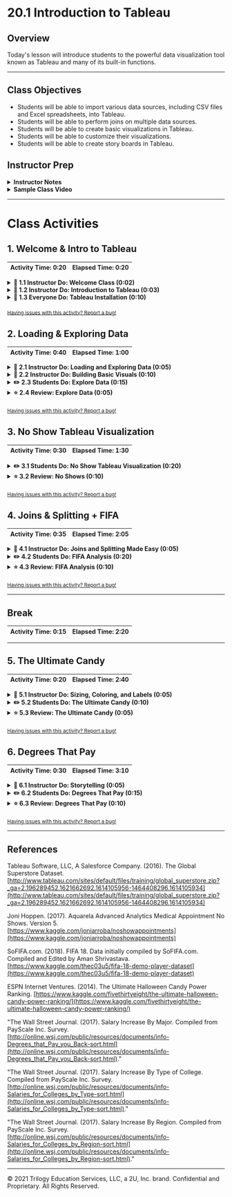 # 20.1 Introduction to Tableau

## Overview

Today's lesson will introduce students to the powerful data visualization tool known as Tableau and many of its built-in functions.

- - -

## Class Objectives

* Students will be able to import various data sources, including CSV files and Excel spreadsheets, into Tableau.
* Students will be able to perform joins on multiple data sources.
* Students will be able to create basic visualizations in Tableau.
* Students will be able to customize their visualizations.
* Students will be able to create story boards in Tableau.

## Instructor Prep

<details>
  <summary><strong>Instructor Notes</strong></summary>

* Tableau Desktop comes in two versions: Public and Professional. The version students will officially install is Tableau Desktop Public. This version can open Tableau workbook files only if the data have been uploaded to Tableau's public server. Likewise, workbooks may be saved only by uploading its contents to Tableau's server as well.

* Tableau Desktop Professional does not have these restrictions, and offers a 14-day trial period. It is a separate download from the Public version. Students may find this version handy for their final project, although it is by no means required.

* In order to use Tableau Desktop Public, you will need to download and install the software. You will also need to set up an account.

* The workbooks you will work with have the `.twbx` extension. If you choose to work with the professional version of the application, files with the `.twb` extension are available in the `Extra_Content` directory. Also available in that directory are packaged `.twbx` workbooks that are compatible with Tableau Professional.

* Please reference our [Student FAQ](../../../05-Instructor-Resources/README.md#unit-20-tableau) for answers to questions frequently asked by students of this program. If you have any recommendations for additional questions, feel free to log an issue or a pull request with your desired additions.

</details>

<details>
  <summary><strong>Sample Class Video</strong></summary>

* To view an example class lecture visit (Note video may not reflect latest lesson plan): [Class Video](https://codingbootcamp.hosted.panopto.com/Panopto/Pages/Viewer.aspx?id=abe2633e-7916-464c-ac67-a88601844b38)

</details>

- - -

# Class Activities

## 1. Welcome & Intro to Tableau

| Activity Time:       0:20 |  Elapsed Time:      0:20  |
|---------------------------|---------------------------|

<details>
  <summary><strong> 📣 1.1 Instructor Do: Welcome Class (0:02)</strong></summary>

* Inform the class that, while certain parts of using Tableau can be challenging, this week will be mostly free of programming. Instead, the focus will be on exploring and visualizing data.

* Tableau is widely used by corporations to help visualize/organize their data.

</details>

<details>
  <summary><strong> 📣 1.2 Instructor Do: Introduction to Tableau (0:03) </strong></summary>

* Tableau is an extremely powerful business intelligence application that allows its users to create in-depth visualizations in very little time.

    ![Tableau Logo](Images/01-IntroTableau_Logo.png)

  * Like Microsoft Excel, Tableau focuses extensively on allowing its users to manipulate tables of data and create visualizations without any need for additional programming.

  * Tableau also utilizes a drag-and-drop style interface so that its users can very easily create tables, charts, and perform analysis with little difficulty.

* Take a moment to point out the [gallery](https://public.tableau.com/en-us/s/gallery) of projects that Tableau users have created.

  ![Tableau Gallery](Images/02-Installation_Gallery.png)

  * One of Tableau's features is the ability to share projects and visualizations with one's community.

  * Not only can visualizations be shared on the Tableau site, they can also be embedded on webpages.

  * Point out how varied and interesting many of these projects within the gallery are. These are all things that users can create using Tableau upon mastering the software.

* Explain to the class that Tableau is essentially the "easy mode" of data visualization and that the class will be able to create many of their visualizations from the past in very little time using this application.

</details>

<details>
  <summary><strong> 🎉 1.3 Everyone Do: Tableau Installation (0:10)</strong></summary>

* Open up the web browser and navigate to the [Tableau Site](https://public.tableau.com), letting the class know that they will now be installing the free version of the application.

  ![Tableau Download](Images/02-Installation_PublicDownload.png)

* [Tableau Public](https://public.tableau.com) is a completely free version of the Tableau software that includes the majority of features included within [Tableau Desktop](https://www.tableau.com/products/desktop). The main difference between the two versions is in working with multiple types of data sources (SQL databases, for example), and in working with data files that are not shared with the public.

  * Inform students that they can also download and explore the 14-day trial version of the paid software, but that all assignments in this unit can be completed with the free version.

  * Downloading and installing the application is very simple. Students should type their email address into the box near the top of the webpage and then click on the "Download the App" button.

  * Once the application has been downloaded, simply click on the executable and install the software.

</details>

<sub>[Having issues with this activity? Report a bug!](https://bit.ly/2UTQySp)</sub>

## 2. Loading & Exploring Data

| Activity Time:       0:40 |  Elapsed Time:      1:00  |
|---------------------------|---------------------------|

<details>
  <summary><strong> 📣 2.1 Instructor Do: Loading and Exploring Data (0:05)</summary></strong>

* Now that everyone in the class has installed Tableau, open up the application and explain how many different data sources can be connected to it.

  ![Data Sources](Images/03-LoadingData_DataSources.png)

  * Not only is Tableau able to connect to data files - like CSV, XLS, and JSON - it is also able to connect to a multitude of servers - like MySQL, MongoDB, and Google Cloud.

  * What makes this noteworthy is how Tableau allows users to mix and match data from vastly different sources without the need to translate them into something like a Pandas DataFrame. The loading, exploration, and manipulation of data is all built-in.

* Select "Excel" from the list of data sources available and load up [GlobalSuperstoreOrders2016.xlsx](Activities/01-Ins_LoadingData/Resources/GlobalSuperstoreOrders2016.xlsx) within Tableau.

  ![Tableau Tables](Images/03-LoadingData_Table.png)

  * After the data has been imported into Tableau, explain how individual sheets from the original Excel workbook need to be dragged from the navigator into the main application.

* Do this with the `Orders` sheet and then point out how, once the data has been loaded, a preview is provided in the main area of the application.

  ![Images/load02.gif](Images/load02.gif)

* It is important to point out how Tableau does not allow its users to change the values contained within the cells of a dataset but it is possible to create new columns based upon the values of other columns.

  * Any and all changes made to the dataset within Tableau will not affect the original dataset. The purpose of Tableau is to create visualizations: manipulating data is not its strong-suit.

* Filtering data is very simple, however, as all Tableau users need to do is click on the "Add" button beneath the `Filters` text in the top-right corner of the application and select what column they would like to filter by.

  ![Filter Column](Images/03-LoadingData_FilterColumn.png)

  * After selecting which column to filter by, the values to filter are then chosen manually or based upon some kind of condition.

    ![Filter Values](Images/03-LoadingData_FilterValues.png)

  * Depending upon the data-type stored within a column, different filters may or may not be available. Selecting a column with a "Date" data-type, for example, allows users to filter rows based upon date ranges.

    ![Filter Dates](Images/03-LoadingData_FilterDate.png)

</details>

<details>
  <summary><strong> 📣 2.2 Instructor Do: Building Basic Visuals (0:10) </strong></summary>

* Create a new Tableau project and connect it with the [GlobalSuperstoreOrders2016.xlsx](Activities/02-Ins_BasicVisuals/Resources/GlobalSuperstoreOrders2016.xlsx) file provided. Then drag the `Orders` sheet into the main area.

* Once a dataset has been linked to a Tableau workbook, users can navigate into and edit individual worksheets at the bottom of the application.

  ![Worksheets Panel](Images/05-BasicVisuals_Worksheets.png)

* Creating visualizations in Tableau is nearly identical to creating pivot tables in Excel. Users click and drag the headers of their original dataset into specific fields - Columns, Rows, Filters, etc. - in order to create a chart.

  ![Tableau Chart Screen](Images/05-BasicVisuals_ChartArea.png)

* Quickly explain the difference between `Dimensions` and `Measures` to the class. `Dimensions` are categorical fields that data can be split up by. `Measures` are the metrics or numbers that users would like to analyze.

* Drag the `Category` pill from the `Dimensions` panel into `Rows` to show the class how a small table containing the three categories within the dataset is created.

* By dragging `Segment` into `Rows` and placing it after the `Category` pill, the table is made slightly more complex. Now each category within the visualization has been split into three distinct parts.

  ![Images/load03.png](Images/load03.png)

* Dragging "Quantity" from the `Measurements` panel and placing it within `Columns` finally creates a true visualization: a bar chart showing the quantity of orders per segment per category.

  ![Images/load04.png](Images/load04.png)

  * Tableau has automatically aggregated `Quantity` into a sum. This will be discussed in greater detail.

* The chart can then be made more detailed by adding more elements. By adding `Market` into `Columns`, for example, multiple charts are created to show the quantity of orders per segment per category within each geographic market.

  ![Images/load05.png](Images/load05.png)

* Creating visualizations within Tableau really is as simple as that. Simply click and drag the elements that should be visualized into respective fields and Tableau will automatically create a visual based upon them.

  * If users would like to change what kind of visualization to employ, all they need to do is click the `Show Me` button at the top-right of the application and select the charting style desired.

    ![Show Me](Images/05-BasicVisuals_ShowMe.png)

* Create a new worksheet within Tableau. Drag `Sales` into the `Rows` section.

  ![Images/load06.png](Images/load06.png)

  * Point out that a bar chart was created that visualizes the total sales made by the company in question. This is because the `Sales` pill is being measured by its sum by default.

* The type of calculation performed on a `Measures` pill can be changed by clicking on the pill, selecting "Measure" from the drop-down menu, and then picking one of the calculation types present.

  ![Change Measures](Images/05-BasicVisuals_Measures.png)

* Now drag `Order Date` into the `Columns` field to create a very basic line chart.

  ![Images/load07.png](Images/load07.png)

* Point out to the class how Tableau has aggregated the dates at the year level. In order to expand this to include quarters, simply click on the plus symbol within the `YEAR` pill.

    ![Line Graph](Images/05-BasicVisuals_LineGraph.png)

  * Explain that Tableau, by default, visualizes at the **least** granular level. In this case, it displays the yearly results by default.

* In order to compare how Q1 has performed over the years, simply move the `QUARTER` pill before `YEAR`.

    ![Line Graph Pivot](Images/05-BasicVisuals_LineGraphPivot.png)

* Explain to the class how the best way to learn Tableau is to dive into the application and test it out manually.

</details>

<details>
  <summary><strong> ✏️ 2.3 Students Do: Explore Data (0:15)</strong></summary>

* In this activity, students will be given visualizations, which they will attempt to recreate using Tableau.

* **Instructions**:

  * [Readme.pdf](Activities/03-Stu_Exploration/Unsolved/Readme.pdf)

</details>

<details>
  <summary><strong> ⭐ 2.4 Review: Explore Data (0:05)</strong></summary>

* **File**: [Activities/03-Stu_Exploration/Solved/sales.twbx](Activities/03-Stu_Exploration/Solved/sales.twbx)

* The first visualization, of the customers with the highest sales, requires dragging the `Customer Name` pill to Rows, and the `Sales` pill to Columns.

  ![Images/explore01.png](Images/explore01.png)

  * Clicking on the arrow on the `Sales` pill, selecting `Measure`, then `Sum` aggregates the data into a sum.

* To sort the data, click on the sort button:

  ![Images/explore02.png](Images/explore02.png)

* In the next tab, in order to chart the most profitable customers, simply do the same as above, this time with the `Profit` pill:

  ![Images/explore03a.png](Images/explore03a.png)

* To adjust the axis at the bottom, right click at the bottom along the axis, and select `Edit Axis`:

  ![Images/explore03b.png](Images/explore03b.png)

* After filtering out negative profit figures, the chart should now look like this:

  ![Images/explore03c.png](Images/explore03c.png)

* And to chart the states with the highest average profit, choose the `Profit` pill again, then `Average` under `Measure`:

  ![Images/explore04.png](Images/explore04.png)

  ![Images/explore05.png](Images/explore05.png)

* The filter should be set to the United States:

  ![Images/explore06.png](Images/explore06.png)

* Next, to display a monthly timeline, drag the `Sales` pill to Rows, then obtain its sum. Then drag `Order Date` to columns.

  ![Images/explore07.png](Images/explore07.png)

* This, however, is not what we want. There are several ways to drill down to the monthly level. One is to click on the `+` symbol on the `YEAR (Order Date)` pill, then getting rid of undesired levels. The other is to click on the arrow in the pill and select `Month`:

  ![Images/explore08.png](Images/explore08.png)

  ![Images/explore09.png](Images/explore09.png)

* Finally, to visualize profit by region and product category, drag `Category` and `Region` pills to Columns, and create a sum of the `Profit` pill in Rows:

  ![Images/explore10.png](Images/explore10.png)

* The side-by-side bar chart can be created by clicking on the `Show Me` option (Note: The box might not be highlighted, but the worksheet will change to a side-by-side bar chart.): 

  ![Images/explore11.png](Images/explore11.png)

</details>

<sub>[Having issues with this activity? Report a bug!](https://bit.ly/2JTe3EM)</sub>

## 3. No Show Tableau Visualization

| Activity Time:       0:30 |  Elapsed Time:      1:30  |
|---------------------------|---------------------------|

<details>
  <summary><strong> ✏️ 3.1 Students Do: No Show Tableau Visualization (0:20)</strong></summary>

* Students will now spend some time creating a series of visualizations that will answer some questions as to what kinds of people are more/less likely to show up to doctor's appointments.

    ![No Show Ages](Images/06-NoShows_AgeAppointments.png)

* **File:**

  * [no_shows.csv](Activities/04-Stu_NoShow_Visualization/Resources/no_shows.csv)

* **Instructions:**

  * Create a line chart that compares the ages of patients against the total number of appointments. Then split this graph based upon gender and whether the patient showed up to their appointment. For this first step, you'll need to convert `Age` from a measure to a dimension.

  * Create a pair of bar charts that compare how many patients showed up to appointments versus how many were no-shows in different neighborhoods.

  * Create a stacked bar chart that compares no-shows to those who made it to appointment based upon the day of the week.

  * Create a pair of line graphs that compare age versus diabetes in both men and women.

  * Create a pair of line graphs that compare age versus alcoholism in both men and women.

* **Bonus:**

  * Figure out how to create filters and manually exclude non-significant values from your charts using the `Filters` panel.

  * Now, using filters, modify your charts so that they are more visually understandable.

</details>

<details>
  <summary><strong> ⭐ 3.2 Review: No Shows (0:10)</strong></summary>

* Open up [04-Stu_NoShow_Visualization](Activities/04-Stu_NoShow_Visualization/Solved/no_shows.twbx) within Tableau and walk through the application with the class, answering whatever questions students may have.

* The first step for this activity is to drag `Age` to Columns, and `no_show.csv (Count)` to Rows. `Age` must also be converted from measure into dimension by clicking on the arrow on the pill.

  ![Images/noshow01.png](Images/noshow01.png)

* To split up the results by gender, drag `Gender` into Rows:

  ![Images/noshow02.png](Images/noshow02.png)

  * Male patients, overall, seem to have fewer appointments across age groups!

* Finally, to stratify the results by no-show appointments, drag `No-show` to columns:

  ![Images/noshow03.png](Images/noshow03.png)

* In the next visualization, students were asked to compare no-shows by neighborhood. This can be done in the following way:

  ![Images/noshow04.png](Images/noshow04.png)

  * `No-show` and `no_show.csv (Count)` are dragged to Columns, and `Neighbourhood` to Rows.

* It can also be visualized thus:

  ![Images/noshow05.png](Images/noshow05.png)

  * `No-show` is moved to Rows instead of Columns.

* In the next visualization, students were asked to visualize the number of no-show patients by the day of the week:

  ![Images/noshow07.png](Images/noshow07.png)

* Since we're counting the number of no-show appointments, it makes sense to to drag `No-show` to Rows, and visualize this measure vertically. And since we're tallying the number of no-shows by the day of the week, to drag `Scheduled Day` into Columns:

  ![Images/noshow06.png](Images/noshow06.png)

* However, this isn't quite what we want. We're shown results by year, instead of the day of the week. This can be selected by clicking on the arrow on the `Scheduled Day` pill, More, then Weekday.

  ![Images/noshow07.gif](Images/noshow06.png)

* To display a bar chart instead of a line chart, select `Show Me`, then the stacked bar chart option:

  ![Images/noshow07.png](Images/noshow08.png)

* In the next visualization, students are asked to display the number of diabetics by gender and across age groups. One way to visualize this is by stacking `Gender` in Rows.

  ![Images/noshow09.png](Images/noshow09.png)

* The final visualization is very similar to the previous one, visualizing alcoholism instead of diabetes.

  ![Images/noshow10.png](Images/noshow10.png)

</details>

<sub>[Having issues with this activity? Report a bug!](https://bit.ly/2wp1bDv)</sub>

## 4. Joins & Splitting + FIFA

| Activity Time:       0:35 |  Elapsed Time:      2:05  |
|---------------------------|---------------------------|

<details>
  <summary><strong> 📣 4.1 Instructor Do: Joins and Splitting Made Easy (0:05)</strong></summary>

* Joins are an inescapable aspect of data science and are often thought to be both tedious and complex. Tableau, however, trivializes joins to such a degree that even complex joins can be performed in just a few clicks.

* Open up [GlobalSuperstoreOrders2016.xlsx](Activities/05-Ins_EasyJoins/Resources/GlobalSuperstoreOrders2016.xlsx) one more time within Tableau and drag the "Orders" sheet into the main area.

  * In order to merge these two datasets together, double click on the "Orders" button in the main area of Tableau, then click and drag the "People" sheet into to main area of Tableau alongside the "Orders" sheet.

  * Tableau will automatically create an inner join on the columns that contain matching values. In this case, the join is on the "Region" columns.

  * To change what type of join is used, simply click on the interlacing circles at the top of the application and select what form of join to use from the menu that appears. This same menu can be used to modify what columns to merge on.

    ![Join Menu](Images/07-EasyJoins_Menu.png)

* It is also possible to create joins across data sources.

  * To do this, click on the "Add" button in the `Connections` panel and add the secondary data source desired. For the purposes of this demonstration, that is [GlobalSuperstoreReturns2016.csv](Activities/05-Ins_EasyJoins/Resources/GlobalSuperstoreReturns2016.csv).

    ![Adding Connections](Images/07-EasyJoins_AddConnection.png)

  * After the data source has been added, it can then be joined with the other data files desired using the method mentioned before.

* Another interesting feature of Tableau is that columns containing text can be split so as to extract data.

  * To do this, select the column header whose values should be split, right click, and select "Custom Split" from the drop down menu.

  * Select what character to split the text on, whether to split from the beginning or end of the string, and then how many times the text should be split.

  * Show this off by splitting the "Order ID" column on the first hyphen one time. This will extract the state in which a sale was made from the initial string.

    ![Custom Split](Images/07-EasyJoins_CustomSplit.png)

  * New columns created this way can then be used when creating visualizations later on.

</details>

<details>
  <summary><strong> ✏️ 4.2 Students Do: FIFA Analysis (0:20)</strong></summary>

* Students will now create some tables based upon FIFA video game's player datasets. This will require them to merge multiple data sources together and then create visualizations off of the newly made dataset.

  ![Potential Vs Overall](Images/08-FIFA_PotentialVOverall.png)

* **Files:**

  * [PlayerPersonalData.csv](Activities/06-Stu_FIFA_Player_Analysis/Resources/PlayerPersonalData.csv)

  * [PlayerAttributeData.csv](Activities/06-Stu_FIFA_Player_Analysis/Resources/PlayerAttributeData.csv)

  * [PlayerPlayingPositionData.csv](Activities/06-Stu_FIFA_Player_Analysis/Resources/PlayerPlayingPositionData.csv)

* **Instructions:**

  * Create a join between each of the charts so that each player's data is matched up correctly.

  * Create a pair of charts that compare the potential of a club's players to their overall ability (`Overall` column). Then sort them from best to worst.

  * Create a chart that determines which soccer club is the most aggressive overall.

  * Create a chart that determines which nationality has the greatest acceleration on average, making sure to note how many players are from each nation in a second chart.

  * Create a chart that determines which nationality has the greatest long passing on average.

  * Create a chart that marks the potential of a player over time as they age.

</details>

<details>
  <summary><strong> ⭐ 4.3 Review: FIFA Analysis (0:10)</strong></summary>

* Open up [06-Stu_FIFAPlayers](Activities/06-Stu_FIFA_Player_Analysis/Solved/FIFA.twbx) within Tableau and walk through the application with the class.

* In order to join the two CSV files, drag them to the main pane in the `Data Source` tab, then, select an inner join:

  ![Images/fifa01.png](Images/fifa01.png)

* The first visualization is of each player's potential, as well as overall ability, sorted in descending order:

  ![Images/fifa02.png](Images/fifa02.png)

  * The `Potential` and `Overall` pills are dragged to Columns, and `Names` to Rows.

  * By default, players' potential and overall ability values be aggregated as sums, and will therefore exceed 100 for players with multiple rows. To correct for this, click on the pills, and from `Measure` choose `Average`.

  * The results are sorted in descending order. This must be done for each chart.

* The second visualization tallies the `Aggression` of each club.

  ![Images/fifa03.png](Images/fifa03.png)

  * This chart is simply an aggregation of the `Aggression` column, displayed by clubs in Rows.

  * In this case, it makes sense to aggregate the sum of aggression, comprising the total aggression ratings of all the players in a club.

* The next visualization is of average acceleration by country, as well as the number of rows from each country.

  ![Images/fifa04.png](Images/fifa04.png)

  * `Acceleration` is plotted against `Nationality` in the left chart.
  * In the right chart, the total `PlayerAttributeData.csv (Count)` is plotted against `Nationality`.

* The next visualization is of average long passing by country, as well as the number of players from that country.

  ![Images/fifa05.png](Images/fifa05.png)

  * This time, the two charts were stacked vertically (though they could have been placed horizontally, side by side, as well).

  * The bottom chart, Count of PlayerAttributeData.csv by Nationality, is a bar chart by default. To change it to a line chart, click on the `PlayerAttributeData.csv (Count)` pill and select "Line" under `Mark Type`.

* The next visualization plots age against potential:

  ![Images/fifa06.png](Images/fifa06.png)

* To be able to chart each age year as a discrete quantity, click on the `Age` pill and select `Dimension`.

  ![Images/fifa07.png](Images/fifa07.png)

</details>

<sub>[Having issues with this activity? Report a bug!](https://bit.ly/2UTQKkB)</sub>

- - -

## Break

| Activity Time:       0:15 |  Elapsed Time:      2:20  |
|---------------------------|---------------------------|

- - -

## 5. The Ultimate Candy

| Activity Time:       0:20 |  Elapsed Time:      2:40  |
|---------------------------|---------------------------|

<details>
  <summary><strong> 📣 5.1 Instructor Do: Sizing, Coloring, and Labels (0:05)</strong></summary>

* Students have likely noticed by now that there are panels on the left side of the application that they have yet to touch. These marks can be used in order to differentiate or add details to a chart's visuals.

  ![Images/sizing01.png](Images/sizing01.png)

  * `Color`: Modifies the colors of a chart so that elements are colored according to the values passed.

  * `Size`: Modifies the sizing of elements to that they are bigger or smaller depending upon the values passed.

  * `Label`: Places text next to points on a chart that correspond with the values passed.

  * `Detail` and `Tooltip`: Acts much like labels, but only appear when the cursor hovers over the associated point/element on a chart.

  * `Path` or `Shape`: Changes the path type or shape of an element/point depending upon the values passed. Changing the value of the drop-down will change whether path/shape is displayed.

* Explain to students that they can drag pills to these marks to create visual effects. They will have an opportunity to do just that in the next activity.

</details>

<details>
  <summary><strong> ✏️ 5.2 Students Do: The Ultimate Candy (0:10)</strong></summary>

* Students will now take some time to create charts that compare candies against one-another. The charts themselves are quite basic but will be made more complex using marks.

    ![Winning Chocolate Chart](Images/10-Candy_WinChocolate.png)

* **File:**

  * [candy-data.csv](Activities/07-Stu_UltimateCandy_Marks/Resources/candy-data.csv)

* **Instructions:**

  * Create a pair of bar graphs that chart the win percent of each candy, then color the bars according to whether they are fruity and/or chocolatey.

  * Create a scatter plot comparing the sugar percentage against the win percentage. Color the points based upon whether they are chocolatey and size them according to price.

  * Create one more scatter plot comparing the sugar percentage against the win percentage. Color the points based upon whether they are fruity and size them according to price.

</details>

<details>
  <summary><strong> ⭐ 5.3 Review: The Ultimate Candy (0:05)</strong></summary>

* Open up [07-Stu_UltimateCandy](Activities/07-Stu_UltimateCandy_Marks/Solved/ultimate_candy.twbx) within Tableau and walk through the application with the class, answering whatever questions students may have.

* The first visualization is a pair of bar graphs that chart the `Winpercent` of each candy:

  ![Images/candy01.png](Images/candy01.png)

  * The bars in the left chart are colored by whether the candy is chocolate-flavored.
  * The bars in the right chart are colored by whether the candy is fruity.

* In the `Data Source` tab, `Chocolate` and `Fruity` columns hold true or false values.

  ![Images/candy02.png](Images/candy02.png)

* Back to the charts. The bars to the left can be colored simply by dragging the `Chocolate` pill to the Color mark.

  ![Images/candy03.gif](Images/candy03.gif)

* Do the same for the bar chart on the right side. Tableau automatically colors the bars, and creates a legend.

  ![Images/candy04.png](Images/candy04.png)

* In the second visualization, a scatterplot is created that plots `Winpercent` against `Sugarpercent`.

  ![Images/candy05.png](Images/candy05.png)

* `Chocolate` is dragged to the Colors mark, `Competitorname` is dragged to the Detail mark, and `Pricepercent` is dragged to the Size mark.

  ![Images/candy06.gif](Images/candy06.gif)

  * This chart provides a handy view of trends.

  * For example, candies with a higher win percent tend to be chocolates (orange), and they tend to be pricier (larger circle size).

* The last visualization is virtually identical to the previous one, except that it compares fruity candies against non-fruity.

  ![Images/candy07.png](Images/candy07.png)

  * Overall, fruity candies appear to have a lower `Winpercent`, and tend to be less expensive.

</details>

<sub>[Having issues with this activity? Report a bug!](https://bit.ly/2yKVYqq)</sub>

## 6. Degrees That Pay

| Activity Time:       0:30 |  Elapsed Time:      3:10  |
|---------------------------|---------------------------|

<details>
  <summary><strong> 📣 6.1 Instructor Do: Storytelling (0:05)</strong></summary>

* Sometimes a single chart does not provide viewers with all of the information they might desire. In fact, visualizations are sometimes only truly helpful when placed alongside other charts/data.

  * Tableau makes the process of bringing multiple charts together in one place using stories.

* Open up [08-Ins_Storytelling](Activities/08-Ins_Storytelling/Solved/story_board.twbx) within Tableau and navigate into the `Shipping Overview` tab, pointing out how there are a bunch of text-boxes at the top of this view.

  ![Story Boxes](Images/11-Storytelling_StoryBoxes.png)

  * Click through a couple of the text boxes at the top of the view, discussing with the class how each text box is associated with a visualization from within the workbook.

* Create a new story within the workbook by selecting the `New Story` button from the bottom tabs of the application.

  ![Images/story01.png](Images/story01.png)

  * The view on the left side of the page will now contain all of the sheets within the current workbook and can be added into the story by dragging them into the main area.

  * Captions for the story point can be added/edited by clicking on the gray box at the top of the main view.

* To add a new page to a story, navigate to the `New Story Point` and select either `Blank` to create a blank page or `Duplicate` to create a page based upon an already existing page.

  ![Images/story02.png](Images/story02.png)

* Text boxes may also be added to the page by dragging the `Drag to Add Text` element onto the page so as to allow for more detailed explanations.

  ![Images/story03.png](Images/story03.png)

  ![Story Page](Images/11-Storytelling_StoryPage.png)

* Answer whatever questions the class may have regarding stories and then continue onto the next activity.

</details>

<details>
  <summary><strong> ✏️ 6.2 Students Do: Degrees That Pay (0:15) </strong></summary>

* The class will now build upon everything they have learned today in order to create a story in Tableau that visualizes what degrees/universities/regions pay out the best over time.

  ![Degree Salary Stats](Images/12-DegreesPay_StoryPoint.png)

* **Files**:

  * [degrees-that-pay-back.csv](Activities/09-Stu_DegreesPay_Story/Resources/degrees-that-pay-back.csv)

  * [salaries-by-college-type.csv](Activities/09-Stu_DegreesPay_Story/Resources/salaries-by-college-type.csv)

  * [salaries-by-region.csv](Activities/09-Stu_DegreesPay_Story/Resources/salaries-by-region.csv)

* **Instructions**:

  * Create a story using the datasets provided and formulate graphs that might be used to explore the following hypotheses:

  * "Ivy League schools offer best salaries while state offer worst"

  * "Going to school in W/NE offers higher salaries"

  * "Higher starting salaries generally mean higher salaries mid-career"

  * Bonus: Create a chart that visualizes starting median salaries, by major, against mid-career median, 75th percentile, and 90th percentile salaries.

</details>

<details>
  <summary><strong> ⭐ 6.3 Review: Degrees That Pay (0:10)</strong></summary>

* Open up [09-Stu_DegreesPay](Activities/09-Stu_DegreesPay_Story/Solved/degree_salaries.twbx) within Tableau and walk through the application with the class, answering whatever questions students may have.

* Again, emphasize to students that there is no single correct solution, that there are many ways to create these visualizations.

* The first visualization address the first prompt: do Ivy League school graduates earn higher salaries than their counterparts from state schools?

  ![Images/degrees01.png](Images/degrees01.png)

  * In this case, the average starting salaries, as well as mid-career salaries, were used.

* The chart can begin with `School Type` and `Measure Names` in Columns, and `Measure Values` in Rows.

  ![Images/degrees02.png](Images/degrees02.png)

  * `Measure Names` and `Measure Values` are automatically generated by Tableau to enable building charts like this: [Measure Names and Measure Values](https://onlinehelp.tableau.com/current/pro/desktop/en-us/datafields_understanddatawindow_meavalues.html)

* In the `Measure Values` pane, undesired pills can be removed, and aggregated as we wish: in this case, to averages.

  ![Images/degrees03.png](Images/degrees03.png)

  ![Images/degrees04.png](Images/degrees04.png)

* The bars colors can be differentiated by dragging `Measure Names` to the Color mark:

  ![Images/degrees02.png](Images/degrees05.gif)

  * The `salaries-by-college-type.csv (Count)` pill can be moved to the Detail mark to include this detail in the tooltip.

* The next visualization address whether grads of schools in the Northeast or West earn higher salaries than their counterparts in other regions. It is altogether similar to the previous one, substituting `Region` for `School Type`:

  ![Images/degrees06.png](Images/degrees06.png)

  ![Images/degrees07.png](Images/degrees07.png)

* In the next visualization, the question explored is whether higher starting salaries lead to higher salaries mid-career:

  ![Images/degrees08.png](Images/degrees08.png)

  * It plots the average starting median salary in Columns against average mid-career salary in Rows.

  * The `Undergraduate Major` pill is dragged to the Detail mark.

  * The `Percent change from Starting to Mid-Career Salary` pill is dragged to the Size mark.

* In the final visualization, the median starting salaries, on the left in green, are compared with mid-career salaries at 50th (median), 75th, and 90th percentiles.

  ![Images/degrees09.png](Images/degrees09.png)

* This chart can be created by starting with the `Undergraduate Major` in Rows, and `Measure Values` in Columns.

  ![Images/degrees10.png](Images/degrees10.png)

  * Again, `Measure Values` is automatically generated and allows multiple columns to exist in a single chart.

* `Measure Values` are modified to include the desired columns.

  ![Images/degrees11.png](Images/degrees11.png)

* Then `Measure Names` can be dragged to the Color mark, and `Percent change...` to the Detail mark.

  ![Images/degrees12.png](Images/degrees12.png)

* To change from a bar chart to circles, click on the drop-down menu in Marks, and choose `Circle`:

  ![Images/degrees13.gif](Images/degrees13.gif)

</details>

<sub>[Having issues with this activity? Report a bug!](https://bit.ly/2Xr2lcR)</sub>

- - -

## References

Tableau Software, LLC, A Salesforce Company. (2016). The Global Superstore Dataset. [http://www.tableau.com/sites/default/files/training/global_superstore.zip?_ga=2.196289452.1621662692.1614105956-1464408296.1614105934](http://www.tableau.com/sites/default/files/training/global_superstore.zip?_ga=2.196289452.1621662692.1614105956-1464408296.1614105934)

Joni Hoppen. (2017). Aquarela Advanced Analytics Medical Appointment No Shows. Version 5. [https://www.kaggle.com/joniarroba/noshowappointments](https://www.kaggle.com/joniarroba/noshowappointments)

SoFIFA.com. (2018). FIFA 18. Data initially compiled by SoFIFA.com. Compiled and Edited by Aman Shrivastava. [https://www.kaggle.com/thec03u5/fifa-18-demo-player-dataset](https://www.kaggle.com/thec03u5/fifa-18-demo-player-dataset)

ESPN Internet Ventures. (2014). The Ultimate Halloween Candy Power Ranking. [https://www.kaggle.com/fivethirtyeight/the-ultimate-halloween-candy-power-ranking/](https://www.kaggle.com/fivethirtyeight/the-ultimate-halloween-candy-power-ranking/)

"The Wall Street Journal. (2017). Salary Increase By Major.  Compiled from PayScale Inc.
 Survey. [http://online.wsj.com/public/resources/documents/info-Degrees_that_Pay_you_Back-sort.html](http://online.wsj.com/public/resources/documents/info-Degrees_that_Pay_you_Back-sort.html)."

"The Wall Street Journal. (2017). Salary Increase By Type of College. Compiled from PayScale Inc.
 Survey. [http://online.wsj.com/public/resources/documents/info-Salaries_for_Colleges_by_Type-sort.html](http://online.wsj.com/public/resources/documents/info-Salaries_for_Colleges_by_Type-sort.html)."


"The Wall Street Journal. (2017). Salary Increase By Region. Compiled from PayScale Inc.
 Survey. [http://online.wsj.com/public/resources/documents/info-Salaries_for_Colleges_by_Region-sort.html](http://online.wsj.com/public/resources/documents/info-Salaries_for_Colleges_by_Region-sort.html)."

- - -

© 2021 Trilogy Education Services, LLC, a 2U, Inc. brand. Confidential and Proprietary. All Rights Reserved.

